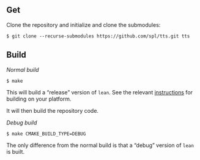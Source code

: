 ## Get

Clone the repository and initialize and clone the submodules:

```
$ git clone --recurse-submodules https://github.com/spl/tts.git tts
```

## Build

*Normal build*

```
$ make
```

This will build a “release” version of `lean`. See the relevant
[instructions](https://github.com/leanprover/lean) for building on your
platform.

It will then build the repository code.

*Debug build*

```
$ make CMAKE_BUILD_TYPE=DEBUG
```

The only difference from the normal build is that a “debug” version of `lean` is
built.
